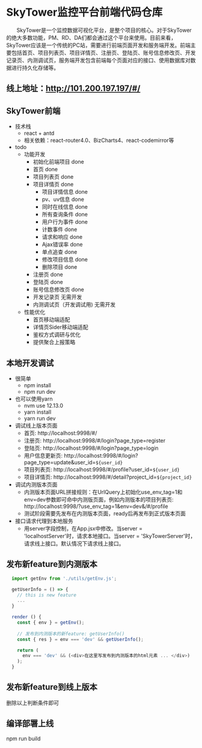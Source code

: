 # SkyTower监控平台前端代码仓库
&#160; &#160; &#160; &#160;SkyTower是一个监控数据可视化平台，是整个项目的核心。对于SkyTower的绝大多数功能，PM、RD、DA们都会通过这个平台来使用。目前来看，SkyTower应该是一个传统的PC站，需要进行前端页面开发和服务端开发。前端主要包括首页、项目列表页、项目详情页、注册页、登陆页、账号信息修改页、开发记录页、内测调试页，服务端开发包含前端每个页面对应的接口、使用数据库对数据进行持久化存储等。

## 线上地址：http://101.200.197.197/#/
## SkyTower前端
- 技术栈 
  - react + antd 
  - 相关依赖：react-router4.0、BizCharts4、react-codemirror等 
- todo 
  - 功能开发 
    - 初始化前端项目 done 
    - 首页 done 
    - 项目列表页 done 
    - 项目详情页 done
      - 项目详情信息 done
      - pv、uv信息 done 
      - 同时在线信息 done 
      - 所有查询条件 done 
      - 用户行为事件 done
      - 计数事件 done 
      - 请求和响应 done 
      - Ajax错误率 done
      - 单点追查 done
      - 修改项目信息 done
      - 删除项目 done
    - 注册页 done 
    - 登陆页 done 
    - 账号信息修改页 done 
    - 开发记录页 无需开发 
    - 内测调试页（开发调试用) 无需开发 
  - 性能优化 
    - 首页移动端适配 
    - 详情页Sider移动端适配 
    - 鉴权方式调研与优化 
    - 提供聚合上报策略 
## 本地开发调试
- 很简单
  - npm install 
  - npm run dev 
- 也可以使用yarn
  - nvm use 12.13.0
  - yarn install
  - yarn run dev 
- 调试线上版本页面
  - 首页: http://localhost:9998/#/
  - 注册页: http://localhost:9998/#/login?page_type=register
  - 登陆页: http://localhost:9998/#/login?page_type=login
  - 用户信息更新页: http://localhost:9998/#/login?page_type=update&user_id=`${user_id}`
  - 项目列表页: http://localhost:9998/#/profile?user_id=`${user_id}`
  - 项目详情页: http://localhost:9998/#/detail?project_id=`${project_id}`
- 调试内测版本页面
  - 内测版本页面URL拼接规则：在UrlQuery上初始化use_env_tag=1和env=dev参数即可命中内测版页面，例如内测版本的项目列表页: http://localhost:9998/?use_env_tag=1&env=dev&/#/profile
  - 测试阶段需要先发布在内测版本页面，ready后再发布到正式版本页面
- 接口请求代理到本地服务
  - 用server字段控制，在App.jsx中修改。当server = 'localhostServer'时，请求本地接口。当server = 'SkyTowerServer'时，请求线上接口。默认情况下请求线上接口。

## 发布新feature到内测版本
```js
  import getEnv from './utils/getEnv.js'; 

  getUserInfo = () => {
    // this is new feature
    ...
  }

  render () {
    const { env } = getEnv();
    
    // 发布到内测版本的新feature: getUserInfo()
    const { res } = env === 'dev' && getUserInfo();

    return (
      env === 'dev' && (<div>在这里写发布到内测版本的html元素 ... </div>)
    );
  }
```

## 发布新feature到线上版本
删除以上判断条件即可

## 编译部署上线
npm run build
